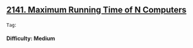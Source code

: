 ## [2141. Maximum Running Time of N Computers](https://leetcode.com/problems/maximum-running-time-of-n-computers/)

```Tag```:

#### Difficulty: Medium
